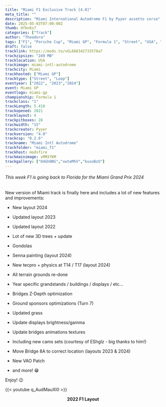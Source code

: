 ```yaml
---
title: "Miami F1 Exclusive Track [4.0]"
meta_title: ""
description: "Miami International Autodrome F1 by Pyyer assetto corsa"
date: 2025-05-03T07:00:00Z
thumb: Hfkn6s7
categories: ["Track"]
author: "Theodora"
tags: ["F1", "Porsche Cup", "Miami GP", "Formula 1", "Street", "USA", "Loop", "2021", "Pyyer"]
draft: false
tracklink: https://mods.to/vGL668342733578a7
trackzipsize: "249 MB"
tracklocation: USA
trackimage: miami-intl-autodrome
trackcity: Miami
trackhosted: ["Miami GP"]
tracktype: ["Street", "Loop"]
eventyear: ["2022", "2023","2024"]
event: Miami GP
eventlogo: miami-gp
championship: Formula 1
trackclass: "1" 
trackLength: 5.410
trackopened: 2021
tracklayout: 4
trackpitboxes: 28
trackwidth: "15"
trackcreator: Pyyer
trackversion: "4.0"
trackcsp: "0.2.6"
trackname: "Miami Intl Autodrome"
trackfolder: "miami_f1"
trackhost: modsfire
trackmainimage: vMM37KM
trackgallery: ["O4Gh0NS","xwteMhV","kuxoBzU"]
---
```


###### This week F1 is going back to Florida for the Miami Grand Prix 2024

New version of Miami track is finally here and includes a lot of new features and improvements:

-  New layout 2024

-  Updated layout 2023

-  Updated layout 2022

-  Lot of new 3D trees + update

-  Gondolas

-  Senna painting (layout 2024)

-  New tecpro + physics at T14 / T17 (layout 2024)

-  All terrain grounds re-done

-  Year specific grandstands / buildings / displays / etc...

-  Bridges Z-Depth optimization

-  Ground sponsors optimizations (Turn 7)

-  Updated grass

-  Update displays brightness/gamma

-  Update bridges animations textures

-  Including new cams sets (courtesy of EShglz - big thanks to him!)

-  Move Bridge 8A to correct location (layouts 2023 & 2024)

-  New VAO Patch

- and more! 😁


Enjoy! 😉

{{< youtube q_AudMauXl0 >}}
<center>

**2022 F1 Layout**

</center>